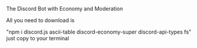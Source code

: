The Discord Bot with Economy and Moderation

All you need to download is

"npm i discord.js ascii-table discord-economy-super discord-api-types fs" just copy to your terminal 
